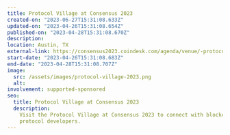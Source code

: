 ```yaml
---
title: Protocol Village at Consensus 2023
created-on: "2023-06-27T15:31:08.633Z"
updated-on: "2023-04-26T15:31:08.654Z"
published-on: "2023-04-28T15:31:08.670Z"
description:
location: Austin, TX
external-link: https://consensus2023.coindesk.com/agenda/venue/-protocol-village
start-date: "2023-04-26T15:31:08.683Z"
end-date: "2023-04-28T15:31:08.707Z"
image:
  src: /assets/images/protocol-village-2023.png
  alt:
involvement: supported-sponsored
seo:
  title: Protocol Village at Consensus 2023
  description:
    Visit the Protocol Village at Consensus 2023 to connect with blockchain
    protocol developers.
---
```

